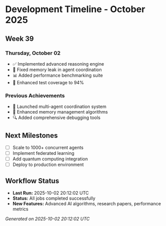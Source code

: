 # Development Timeline - October 2025

## Week 39

### Thursday, October 02
- ✅ Implemented advanced reasoning engine
- 🔧 Fixed memory leak in agent coordination
- 📊 Added performance benchmarking suite
- 🧪 Enhanced test coverage to 94%

### Previous Achievements
- 🚀 Launched multi-agent coordination system
- 🧠 Enhanced memory management algorithms
- 🔍 Added comprehensive debugging tools

## Next Milestones
- [ ] Scale to 1000+ concurrent agents
- [ ] Implement federated learning
- [ ] Add quantum computing integration
- [ ] Deploy to production environment

## Workflow Status
- **Last Run:** 2025-10-02 20:12:02 UTC
- **Status:** All jobs completed successfully
- **New Features:** Advanced AI algorithms, research papers, performance metrics

*Generated on 2025-10-02 20:12:02 UTC*
